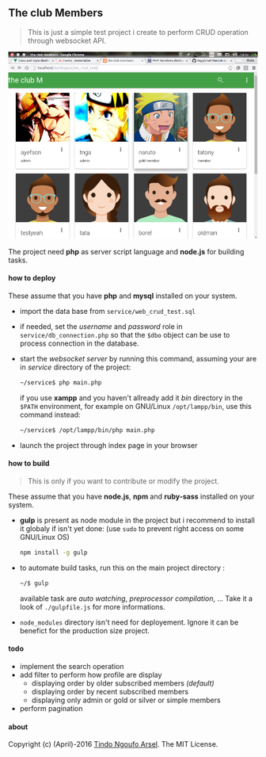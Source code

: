 ## The club Members
>This is just a simple test project i create to perform CRUD operation through websocket API.

![screenshot](screenshot.png)

The project need **php** as server script language and **node.js** for building tasks.

#### how to deploy
These assume that you have **php** and **mysql** installed on your system.

 - import the data base from `service/web_crud_test.sql`
 - if needed, set the *username* and *password* role in `service/db_connection.php` so that the `$dbo` object can be use to process connection in the database.
 - start the *websocket server*  by running this command, assuming your are in *service* directory of the project: 
 
    ```sh
    ~/service$ php main.php 
    ```
    
    if you use **xampp** and you haven't allready add it *bin* directory in the `$PATH` environment, for example on GNU/Linux `/opt/lampp/bin`, use this command instead:
    	
    ```sh
    ~/service$ /opt/lampp/bin/php main.php 
    ```
    
 - launch the project through index page in your browser
 
#### how to build
>This is only if you want to contribute or modify the project.

These assume that you have **node.js**, **npm** and **ruby-sass** installed on your system.
 
 - **gulp** is present as node module in the project but i recommend to install it globaly if isn't yet done: (use `sudo` to prevent right access on some GNU/Linux OS)
 
    ```sh
    npm install -g gulp
    ```
    
 - to automate build tasks, run this on the main project directory :
 
    ```sh
    ~/$ gulp 
    ```
    
    available task are *auto watching*, *preprocessor compilation*, ... Take it a look of `./gulpfile.js` for more informations.
    
 - `node_modules` directory isn't need for deployement. Ignore it can be benefict for the production size project.
 
#### todo

 - implement the search operation
 - add filter to perform how profile are display
   - displaying order by older subscribed members *(default)*
   - displaying order by recent subscribed members
   - displaying only admin or gold or silver or simple members
 - perform pagination

 
#### about
Copyright (c) (April)-2016 [Tindo Ngoufo Arsel](https://github.com/tnga). The MIT License.
